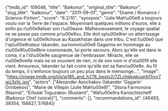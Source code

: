 {"tmdb_id": 109046, "title": "Baikonur", "original_title": "Baikonur", "slug_title": "baikonur", "date": "2011-09-01", "genre": "Drame / Romance / Science-Fiction", "score": "6.2/10", "synopsis": "Julie Mah\u00e9 a toujours voulu voir la Terre de l'espace. Moyennant quelques millions d'euros, elle a enfin pu r\u00e9aliser son r\u00eave. Malheureusement, le voyage spatial ne se passe pas comme pr\u00e9vu. Elle doit op\u00e9rer un atterrissage d'urgence et \u00e9choue au Kazakhstan dans une tribu. C'est l\u00e0 que l'op\u00e9rateur Iskander, surnomm\u00e9 Gagarine en hommage au c\u00e9l\u00e8bre cosmonaute, lui porte secours. Alors qu'elle est dans le coma, il a l'id\u00e9e saugrenue de l'embrasser. Miracle, elle se r\u00e9veille mais ne se souvient de rien, ni de son nom ni d'o\u00f9 elle vient. Amoureux, Iskander lui fait croire qu'elle est sa fianc\u00e9e. Au fil du temps, il s'enfonce toujours un peu plus dans le mensonge...", "image": "https://image.tmdb.org/t/p/w185_and_h278_bestv2/7ZLchbkwkuqrb11rxy7qiz3zlIc.jpg", "actors": ["Alexander Asochakov (Iskander 'Gagarin' Orinbekov)", "Marie de Villepin (Julie Mah\u00e9)", "Sitora Farmonova (Nazira)", "Erbulat Toguzakov (Rustam)", "Wal\u00e9ra Kanischtscheff (Baikonur Chef (voice))"], "comments": [], "recommandations_id": [46493, 39354, 156627, 57684]}